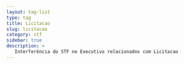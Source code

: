 ```yaml
---
layout: tag-list
type: tag
title: Licitacao
slug: licitacao
category: stf
sidebar: true
description: >
   Interferência do STF no Executivo relacionados com Licitacao
---
```

